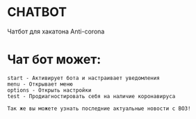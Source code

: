 # CHATBOT
Чатбот для хакатона Anti-corona

# Чат бот может:
```
start - Активирует бота и настраивает уведомления
menu - Открывает меню
options - Открыть настройки
test - Продиагностировать себя на наличие коронавируса

Так же вы можете узнать последние актуальные новости с ВОЗ!
```